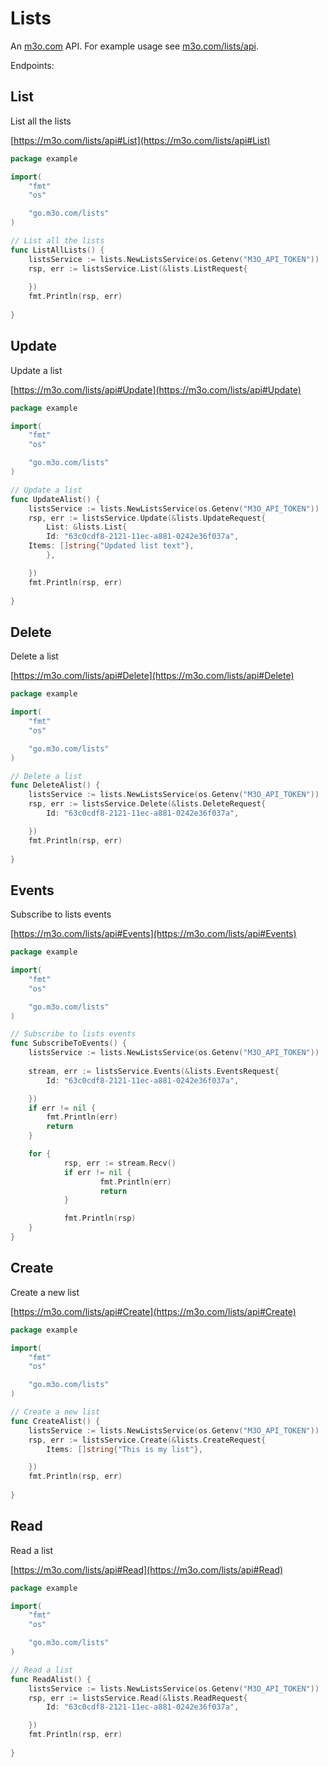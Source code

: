 # Lists

An [m3o.com](https://m3o.com) API. For example usage see [m3o.com/lists/api](https://m3o.com/lists/api).

Endpoints:

## List

List all the lists


[https://m3o.com/lists/api#List](https://m3o.com/lists/api#List)

```go
package example

import(
	"fmt"
	"os"

	"go.m3o.com/lists"
)

// List all the lists
func ListAllLists() {
	listsService := lists.NewListsService(os.Getenv("M3O_API_TOKEN"))
	rsp, err := listsService.List(&lists.ListRequest{
		
	})
	fmt.Println(rsp, err)
	
}
```
## Update

Update a list


[https://m3o.com/lists/api#Update](https://m3o.com/lists/api#Update)

```go
package example

import(
	"fmt"
	"os"

	"go.m3o.com/lists"
)

// Update a list
func UpdateAlist() {
	listsService := lists.NewListsService(os.Getenv("M3O_API_TOKEN"))
	rsp, err := listsService.Update(&lists.UpdateRequest{
		List: &lists.List{
		Id: "63c0cdf8-2121-11ec-a881-0242e36f037a",
	Items: []string{"Updated list text"},
		},

	})
	fmt.Println(rsp, err)
	
}
```
## Delete

Delete a list


[https://m3o.com/lists/api#Delete](https://m3o.com/lists/api#Delete)

```go
package example

import(
	"fmt"
	"os"

	"go.m3o.com/lists"
)

// Delete a list
func DeleteAlist() {
	listsService := lists.NewListsService(os.Getenv("M3O_API_TOKEN"))
	rsp, err := listsService.Delete(&lists.DeleteRequest{
		Id: "63c0cdf8-2121-11ec-a881-0242e36f037a",

	})
	fmt.Println(rsp, err)
	
}
```
## Events

Subscribe to lists events


[https://m3o.com/lists/api#Events](https://m3o.com/lists/api#Events)

```go
package example

import(
	"fmt"
	"os"

	"go.m3o.com/lists"
)

// Subscribe to lists events
func SubscribeToEvents() {
	listsService := lists.NewListsService(os.Getenv("M3O_API_TOKEN"))
	
	stream, err := listsService.Events(&lists.EventsRequest{
		Id: "63c0cdf8-2121-11ec-a881-0242e36f037a",

	})
	if err != nil {
		fmt.Println(err)
		return
	}

	for {
			rsp, err := stream.Recv()
			if err != nil {
					fmt.Println(err)
					return
			}

			fmt.Println(rsp)
	}
}
```
## Create

Create a new list


[https://m3o.com/lists/api#Create](https://m3o.com/lists/api#Create)

```go
package example

import(
	"fmt"
	"os"

	"go.m3o.com/lists"
)

// Create a new list
func CreateAlist() {
	listsService := lists.NewListsService(os.Getenv("M3O_API_TOKEN"))
	rsp, err := listsService.Create(&lists.CreateRequest{
		Items: []string{"This is my list"},

	})
	fmt.Println(rsp, err)
	
}
```
## Read

Read a list


[https://m3o.com/lists/api#Read](https://m3o.com/lists/api#Read)

```go
package example

import(
	"fmt"
	"os"

	"go.m3o.com/lists"
)

// Read a list
func ReadAlist() {
	listsService := lists.NewListsService(os.Getenv("M3O_API_TOKEN"))
	rsp, err := listsService.Read(&lists.ReadRequest{
		Id: "63c0cdf8-2121-11ec-a881-0242e36f037a",

	})
	fmt.Println(rsp, err)
	
}
```
